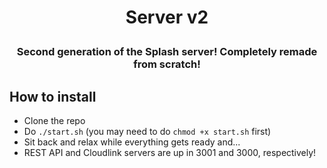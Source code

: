 # <p align="center">**Server v2**</p>
### <p align="center">Second generation of the Splash server! Completely remade from scratch!</p>

## How to install
- Clone the repo
- Do ``./start.sh`` (you may need to do ``chmod +x start.sh`` first)
- Sit back and relax while everything gets ready and...
- REST API and Cloudlink servers are up in 3001 and 3000, respectively!